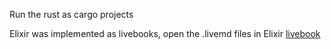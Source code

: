 Run the rust as cargo projects

Elixir was implemented as livebooks, open the .livemd files in Elixir [livebook](https://livebook.dev/)
